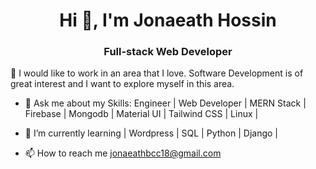 <h1 align="center">Hi 👋, I'm Jonaeath Hossin</h1>
<h3 align="center">Full-stack Web Developer</h3>
👯 I would like to work in an area that I love. Software Development is of great interest and I want to explore myself in this area.

- 🌱 Ask me about my Skills: Engineer | Web Developer | MERN Stack | Firebase | Mongodb | Material UI | Tailwind CSS | Linux |

- 💬 I’m currently learning  | Wordpress | SQL | Python | Django |
  
- 📫 How to reach me  jonaeathbcc18@gmail.com
